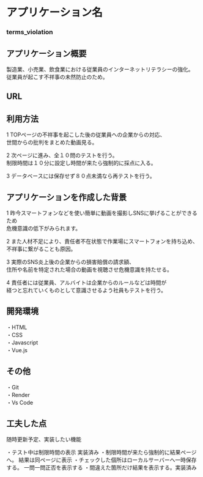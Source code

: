 # アプリケーション名

### terms_violation

## アプリケーション概要

製造業、小売業、飲食業における従業員のインターネットリテラシーの強化。  
従業員が起こす不祥事の未然防止のため。

## URL

## 利用方法

1 TOPページの不祥事を起こした後の従業員への企業からの対応、  
 世間からの批判をまとめた動画見る。

2 次ページに進み、全１０問のテストを行う。  
 制限時間は１０分に設定し時間が来たら強制的に採点に入る。

3 データベースには保存せず８０点未満なら再テストを行う。

## アプリケーションを作成した背景

1 昨今スマートフォンなどを使い簡単に動画を撮影しSNSに挙げることができるため  
 危機意識の低下がみられます。

2 また人材不足により、責任者不在状態で作業場にスマートフォンを持ち込め、不祥事に繋がることも原因。

3 実際のSNS炎上後の企業からの損害賠償の請求額、  
 住所や名前を特定された場合の動画を視聴させ危機意識を持たせる。

4 責任者には従業員、アルバイトは企業からのルールなどは時間が  
 経つと忘れていくものとして意識させるよう社員もテストを行う。

## 開発環境

・HTML  
・CSS  
・Javascript  
・Vue.js

## その他

・Git  
・Render  
・Vs Code

## 工夫した点

随時更新予定、実装したい機能

・テスト中は制限時間の表示 実装済み
・制限時間が来たら強制的に結果ページへ。 結果は同ページに表示
・チェックした個所はローカルサーバーへ一時保存する。 一問一問正否を表示する
・間違えた箇所だけ結果を表示する。実装済み
